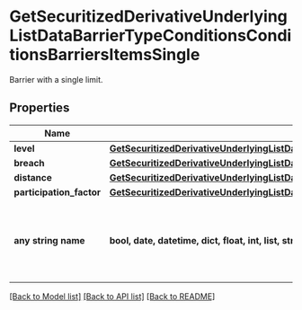 # GetSecuritizedDerivativeUnderlyingListDataBarrierTypeConditionsConditionsBarriersItemsSingle

Barrier with a single limit.

## Properties
Name | Type | Description | Notes
------------ | ------------- | ------------- | -------------
**level** | [**GetSecuritizedDerivativeUnderlyingListDataBarrierTypeConditionsConditionsBarriersItemsSingleLevel**](GetSecuritizedDerivativeUnderlyingListDataBarrierTypeConditionsConditionsBarriersItemsSingleLevel.md) |  | [optional] 
**breach** | [**GetSecuritizedDerivativeUnderlyingListDataBarrierTypeConditionsConditionsBarriersItemsSingleBreach**](GetSecuritizedDerivativeUnderlyingListDataBarrierTypeConditionsConditionsBarriersItemsSingleBreach.md) |  | [optional] 
**distance** | [**GetSecuritizedDerivativeUnderlyingListDataBarrierTypeConditionsConditionsBarriersItemsSingleDistance**](GetSecuritizedDerivativeUnderlyingListDataBarrierTypeConditionsConditionsBarriersItemsSingleDistance.md) |  | [optional] 
**participation_factor** | [**GetSecuritizedDerivativeUnderlyingListDataBarrierTypeConditionsConditionsBarriersItemsSingleParticipationFactor**](GetSecuritizedDerivativeUnderlyingListDataBarrierTypeConditionsConditionsBarriersItemsSingleParticipationFactor.md) |  | [optional] 
**any string name** | **bool, date, datetime, dict, float, int, list, str, none_type** | any string name can be used but the value must be the correct type | [optional]

[[Back to Model list]](../README.md#documentation-for-models) [[Back to API list]](../README.md#documentation-for-api-endpoints) [[Back to README]](../README.md)


